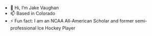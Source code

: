 - 👋 Hi, I’m Jake Vaughan
- 📫 Based in Colorado
- ⚡ Fun fact: I am an NCAA All-American Scholar and former semi-professional Ice Hockey Player
